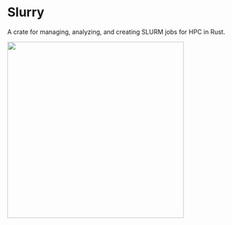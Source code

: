 # Slurry
A crate for managing, analyzing, and creating SLURM jobs for HPC in Rust.

<img src="https://github.com/user-attachments/assets/f6aec1b0-0906-46d7-a681-1df85c1ef844" width="400" />
